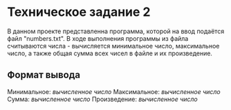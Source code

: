# Техническое задание 2
В данном проекте представленна программа, которой на ввод подаётся файл "numbers.txt". В ходе выполнения программы из файла считываются числа - вычисляется минимальное число, максимальное число, а также общая сумма всех чисел в файле и их произведение.

## Формат вывода
Минимальное: _вычисленное число_
Максимальное: _вычисленное число_
Сумма: _вычисленное число_
Произведение: _вычисленное число_
